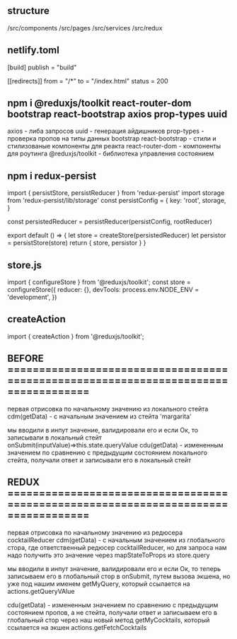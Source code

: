 ## structure
/src/components
/src/pages
/src/services
/src/redux

## netlify.toml
[build]
publish = "build"

[[redirects]]
from = "/*"
to = "/index.html"
status = 200

## npm i @reduxjs/toolkit react-router-dom bootstrap react-bootstrap axios prop-types uuid
axios - либа запросов
uuid - генерация айдишников
prop-types - проверка пропов на типы данных
bootstrap react-bootstrap - стили и стилизованые компоненты для реакта
react-router-dom - компоненты для роутинга
@reduxjs/toolkit - библиотека управления состоянием

## npm i redux-persist
import { persistStore, persistReducer } from 'redux-persist'
import storage from 'redux-persist/lib/storage' 
const persistConfig = {
  key: 'root',
  storage,
}
 
const persistedReducer = persistReducer(persistConfig, rootReducer)
 
export default () => {
  let store = createStore(persistedReducer)
  let persistor = persistStore(store)
  return { store, persistor }
}


## store.js
import { configureStore } from '@reduxjs/toolkit';
const store = configureStore({
reducer: {},
devTools: process.env.NODE_ENV = 'development',
})
## createAction

import { createAction } from '@reduxjs/toolkit';

## BEFORE ===================================================================================
первая отрисовка по начальному значению из локального стейта
cdm(getData) - с начальным значением из стейта 'margarita'

мы вводили в инпут значение, валидировали его и если Ок, то записывали в локальный стейт
onSubmit(inputValue)=>this.state.queryValue
cdu(getData) - измененным значением по сравнению с предыдущим состоянием локального стейта, получали ответ и записывали его в локальный стейт

## REDUX ===================================================================================
первая отрисовка по начальному значению из редюсера cocktailReducer
cdm(getData) - с начальным значением из глобального стора, где ответственный редюсер cocktailReducer, но для запроса нам надо получить это значение через mapStateToProps 
из store.query

мы вводили в инпут значение, валидировали его и если Ок, то теперь записываем его в глобальный стор в onSubmit, путем вызова экшена, но уже под нашим именем getMyQuery, который ссылается на  actions.getQueryVAlue

cdu(getData) -  измененным значением по сравнению с предыдущим состоянием пропов, а не стейта,
получали ответ и записываем его в глобальный стор через наш новый метод getMyCocktails, который 
ссылается на экшен actions.getFetchCocktails